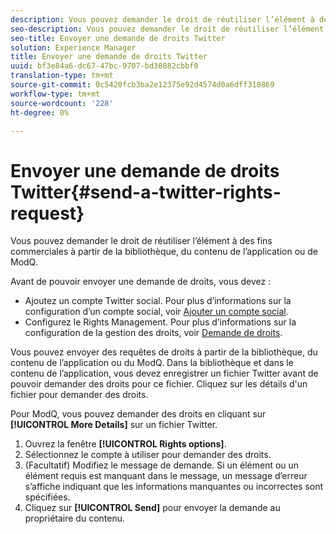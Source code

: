 ```yaml
---
description: Vous pouvez demander le droit de réutiliser l’élément à des fins commerciales à partir de la bibliothèque, du contenu de l’application ou de ModQ.
seo-description: Vous pouvez demander le droit de réutiliser l’élément à des fins commerciales à partir de la bibliothèque, du contenu de l’application ou de ModQ.
seo-title: Envoyer une demande de droits Twitter
solution: Experience Manager
title: Envoyer une demande de droits Twitter
uuid: bf3e84a6-dc67-47bc-9707-bd30882cbbf0
translation-type: tm+mt
source-git-commit: 0c5420fcb3ba2e12375e92d4574d0a6dff310869
workflow-type: tm+mt
source-wordcount: '228'
ht-degree: 0%

---
```



# Envoyer une demande de droits Twitter{#send-a-twitter-rights-request}

Vous pouvez demander le droit de réutiliser l’élément à des fins commerciales à partir de la bibliothèque, du contenu de l’application ou de ModQ.

Avant de pouvoir envoyer une demande de droits, vous devez :

* Ajoutez un compte Twitter social. Pour plus d’informations sur la configuration d’un compte social, voir [Ajouter un compte social](../c-users-creating-accounts-with-studio-access/t-configure-social-accout-instagram/t-configure-social-accout-instagram.md#t_configure_social_accout_instagram).
* Configurez le Rights Management. Pour plus d’informations sur la configuration de la gestion des droits, voir [Demande de droits](../c-how-requesting-rights-works/c-how-requesting-rights-works.md#c_how_requesting_rights_works).

Vous pouvez envoyer des requêtes de droits à partir de la bibliothèque, du contenu de l’application ou du ModQ. Dans la bibliothèque et dans le contenu de l’application, vous devez enregistrer un fichier Twitter avant de pouvoir demander des droits pour ce fichier. Cliquez sur les détails d&#39;un fichier pour demander des droits.

Pour ModQ, vous pouvez demander des droits en cliquant sur **[!UICONTROL More Details]** sur un fichier Twitter.

1. Ouvrez la fenêtre **[!UICONTROL Rights options]**.
1. Sélectionnez le compte à utiliser pour demander des droits.
1. (Facultatif) Modifiez le message de demande. Si un élément ou un élément requis est manquant dans le message, un message d’erreur s’affiche indiquant que les informations manquantes ou incorrectes sont spécifiées.
1. Cliquez sur **[!UICONTROL Send]** pour envoyer la demande au propriétaire du contenu.
